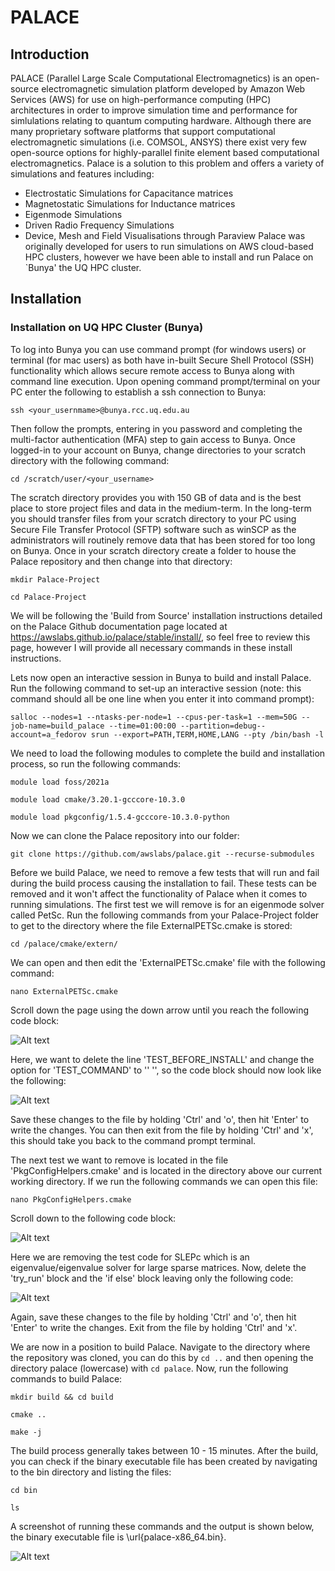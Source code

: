 # PALACE
## Introduction
PALACE (Parallel Large Scale Computational Electromagnetics) is an open-source electromagnetic simulation platform developed by Amazon Web Services (AWS) for use on high-performance computing (HPC) architectures in order to improve simulation time and performance for simlulations relating to quantum computing hardware. Although there are many proprietary software platforms that support computational electromagnetic simulations (i.e. COMSOL, ANSYS) there exist very few open-source options for highly-parallel finite element based computational electromagnetics. Palace is a solution to this problem and offers a variety of simulations and features including:
- Electrostatic Simulations for Capacitance matrices
- Magnetostatic Simulations for Inductance matrices
- Eigenmode Simulations
- Driven Radio Frequency Simulations
- Device, Mesh and Field Visualisations through Paraview
Palace was originally developed for users to run simulations on AWS cloud-based HPC clusters, however we have been able to install and run Palace on `Bunya' the UQ HPC cluster.
## Installation
### Installation on UQ HPC Cluster (Bunya)
To log into Bunya you can use command prompt (for windows users) or terminal (for mac users) as both have in-built Secure Shell Protocol (SSH) functionality which allows secure remote access to Bunya along with command line execution. Upon opening command prompt/terminal on your PC enter the following to establish a ssh connection to Bunya:

```ssh <your_usernmame>@bunya.rcc.uq.edu.au```

Then follow the prompts, entering in you password and completing the multi-factor authentication (MFA) step to gain access to Bunya. Once logged-in to your account on Bunya, change directories to your scratch directory with the following command:

```cd /scratch/user/<your_username> ``` 

The scratch directory provides you with 150 GB of data and is the best place to store project files and data in the medium-term. In the long-term you should transfer files from your scratch directory to your PC using Secure File Transfer Protocol (SFTP) software such as winSCP as the administrators will routinely remove data that has been stored for too long on Bunya. Once in your scratch directory create a folder to house the Palace repository and then change into that directory:

```mkdir Palace-Project```

```cd Palace-Project```

We will be following the 'Build from Source' installation instructions detailed on the Palace Github documentation page located at https://awslabs.github.io/palace/stable/install/, so feel free to review this page, however I will provide all necessary commands in these install instructions.

Lets now open an interactive session in Bunya to build and install Palace. Run the following command to set-up an interactive session (note: this command should all be one line when you enter it into command prompt):

``` salloc --nodes=1 --ntasks-per-node=1 --cpus-per-task=1 --mem=50G --job-name=build_palace --time=01:00:00 --partition=debug--account=a_fedorov srun --export=PATH,TERM,HOME,LANG --pty /bin/bash -l ```

We need to load the following modules to complete the build and installation process, so run the following commands:

```module load foss/2021a```

```module load cmake/3.20.1-gcccore-10.3.0```

```module load pkgconfig/1.5.4-gcccore-10.3.0-python```

Now we can clone the Palace repository into our folder:

```git clone https://github.com/awslabs/palace.git --recurse-submodules```

Before we build Palace, we need to remove a few tests that will run and fail during the build process causing the installation to fail. These tests can be removed and it won't affect the functionality of Palace when it comes to running simulations. The first test we will remove is for an eigenmode solver called PetSc. Run the following commands from your Palace-Project folder to get to the directory where the file ExternalPETSc.cmake is stored:

```cd /palace/cmake/extern/```

We can open and then edit the 'ExternalPETSc.cmake' file with the following command:  

```nano ExternalPETSc.cmake```

Scroll down the page using the down arrow until you reach the following code block:

![Alt text](Petsc_before.png)

Here, we want to delete the line 'TEST_BEFORE_INSTALL' and change the option for 'TEST_COMMAND' to '' '', so the code block should now look like the following:

![Alt text](Petsc_after.png)

Save these changes to the file by holding 'Ctrl' and 'o', then hit 'Enter' to write the changes. You can then exit from the file by holding 'Ctrl' and 'x', this should take you back to the command prompt terminal.

The next test we want to remove is located in the file 'PkgConfigHelpers.cmake' and is located in the directory above our current working directory. If we run the following commands we can open this file:

```nano PkgConfigHelpers.cmake```

Scroll down to the following code block:

![Alt text](SLEPC_before.png)

Here we are removing the test code for SLEPc which is an eigenvalue/eigenvalue solver for large sparse matrices. Now, delete the 'try_run' block and the 'if else' block leaving only the following code:

![Alt text](SLEPC_after.png)

Again, save these changes to the file by holding 'Ctrl' and 'o', then hit 'Enter' to write the changes. Exit from the file by holding 'Ctrl' and 'x'.

We are now in a position to build Palace. Navigate to the directory where the repository was cloned, you can do this by ```cd ..``` and then opening the directory palace (lowercase) with ```cd palace```. Now, run the following commands to build Palace:

```mkdir build && cd build```

```cmake ..```

```make -j```

The build process generally takes between 10 - 15 minutes. After the build, you can check if the binary executable file has been created by navigating to the bin directory and listing the files:

```cd bin```

```ls```

A screenshot of running these commands and the output is shown below, the binary executable file is \url{palace-x86_64.bin}.

![Alt text](../bin_exec.png)